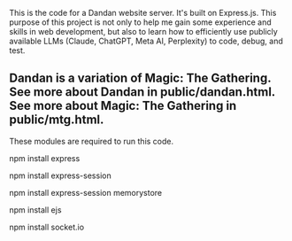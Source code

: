 This is the code for a Dandan website server. It's built on Express.js. This purpose of this project is not only to help me gain some experience and skills in web development, but also to learn how to efficiently use publicly available LLMs (Claude, ChatGPT, Meta AI, Perplexity) to code, debug, and test.

Dandan is a variation of Magic: The Gathering. See more about Dandan in public/dandan.html. See more about Magic: The Gathering in public/mtg.html.
---
These modules are required to run this code.

npm install express

npm install express-session

npm install express-session memorystore

npm install ejs

npm install socket.io